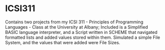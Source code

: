# ICSI311
Contains two projects from my ICSI 311 - Principles of Programming Languages - Class at the University at Albany; Included is a Simplified BASIC language interpreter, and a Script written in SCHEME that navigated formatted lists and added values stored within them. Simulated a simple File System, and the values that were added were File Sizes.
